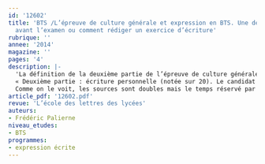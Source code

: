 ```yaml
---
id: '12602'
title: 'BTS /L’épreuve de culture générale et expression en BTS. Une dernière séance
  avant l’examen ou comment rédiger un exercice d’écriture'
rubrique: ''
annee: '2014'
magazine: ''
pages: '4'
description: |-
  'La définition de la deuxième partie de l’épreuve de culture générale et expression au BTS le précise, l’écriture personnelle est à la croisée des ressources du corpus de l’examen et de la culture personnelle du candidat :
  « Deuxième partie : écriture personnelle (notée sur 20). Le candidat répond de façon argumentée à une question relative aux documents proposés. La question posée invite à confronter les documents proposés en synthèse et les études de documents menées dans l’année en cours de “Culture générale et expression”. La note globale est ramenée à une note sur 20 points. »
  Comme on le voit, les sources sont doubles mais le temps réservé par le candidat pour cette partie de l’épreuve n’est pas fixe et dépend du bon déroulement de l’exercice de synthèse. Une dernière séance (en 2 ou 3 heures) sera donc consacrée au travail d’écriture à l’épreuve de culture générale au BTS dont il s’agit de montrer qu’on peut renouveler les arguments consacrés aux échanges sur Internet. Nous la développons dans le cadre du thème « Paroles, échanges, conversations et révolution numérique », en nous appuyant sur une émission de Xavier de La Porte, « La Place de la toile », sur France Culture.'
article_pdf: '12602.pdf'
revue: 'L’école des lettres des lycées'
auteurs:
- Frédéric Palierne
niveau_etudes:
- BTS
programmes:
- expression écrite
---
```

